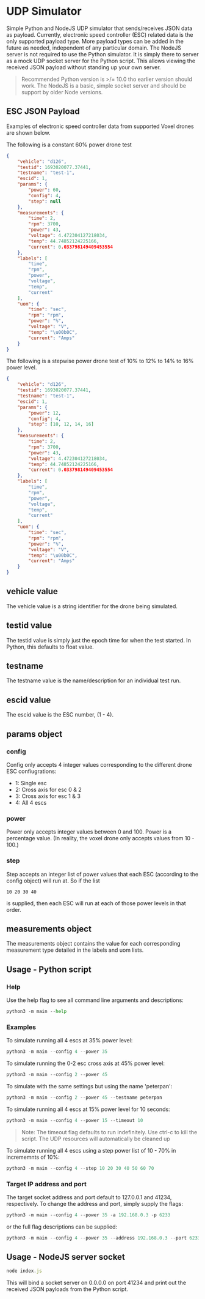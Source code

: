 # UDP Simulator

Simple Python and NodeJS UDP simulator that sends/receives JSON data as payload. Currently, electronic speed controller (ESC) related data is the only supported payload type. More payload types can be added in the future as needed, independent of any particular domain. The NodeJS server is not required to use the Python simulator. It is simply there to server as a mock UDP socket server for the Python script. This allows viewing the received JSON payload without standing up your own server.

> Recommended Python version is >/= 10.0 tho earlier version should work. The NodeJS is a basic, simple socket server and should be support by older Node versions.

## ESC JSON Payload

Examples of electronic speed controller data from supported Voxel drones are shown below.

The following is a constant 60% power drone test

```json
{
    "vehicle": "d126",
    "testid": 1693020077.37441,
    "testname": "test-1",
    "escid": 1,
    "params": {
        "power": 60,
        "config": 4,
        "step": null
    },
    "measurements": {
        "time": 2,
        "rpm": 3700,
        "power": 43,
        "voltage": 4.472304127218034,
        "temp": 44.74852124225166,
        "current": 0.033798149409453554
    },
    "labels": [
        "time",
        "rpm",
        "power",
        "voltage",
        "temp",
        "current"
    ],
    "uom": {
        "time": "sec",
        "rpm": "rpm",
        "power": "%",
        "voltage": "V",
        "temp": "\u00b0C",
        "current": "Amps"
    }
}
```

The following is a stepwise power drone test of 10% to 12% to 14% to 16% power level.

```json
{
    "vehicle": "d126",
    "testid": 1693020077.37441,
    "testname": "test-1",
    "escid": 1,
    "params": {
        "power": 12,
        "config": 4,
        "step": [10, 12, 14, 16]
    },
    "measurements": {
        "time": 2,
        "rpm": 3700,
        "power": 43,
        "voltage": 4.472304127218034,
        "temp": 44.74852124225166,
        "current": 0.033798149409453554
    },
    "labels": [
        "time",
        "rpm",
        "power",
        "voltage",
        "temp",
        "current"
    ],
    "uom": {
        "time": "sec",
        "rpm": "rpm",
        "power": "%",
        "voltage": "V",
        "temp": "\u00b0C",
        "current": "Amps"
    }
}
```

## vehicle value

The vehicle value is a string identifier for the drone being simulated.

## testid value

The testid value is simply just the epoch time for when the test started. In Python, this defaults to float value.

## testname

The testname value is the name/description for an individual test run.

## escid value

The escid value is the ESC number, (1 - 4).

## params object

### config

Config only accepts 4 integer values corresponding to the different drone ESC confiugrations:

- 1: Single esc
- 2: Cross axis for esc 0 & 2
- 3: Cross axis for esc 1 & 3
- 4: All 4 escs

### power

Power only accepts integer values between 0 and 100. Power is a percentage value. (In reality, the voxel drone only accepts values from 10 - 100.)

### step

Step accepts an integer list of power values that each ESC (according to the config object) will run at. So if the list

```text
10 20 30 40
```

is supplied, then each ESC will run at each of those power levels in that order.

## measurements object

The measurements object contains the value for each corresponding measurement type detailed in the labels and uom lists.

## Usage - Python script

### Help

Use the help flag to see all command line arguments and descriptions:

```python
python3 -m main --help
```

### Examples

To simulate running all 4 escs at 35% power level:

```python
python3 -m main --config 4 --power 35
```

To simulate running the 0-2 esc cross axis at 45% power level:

```python
python3 -m main --config 2 --power 45
```

To simulate with the same settings but using the name 'peterpan':

```python
python3 -m main --config 2 --power 45 --testname peterpan
```

To simulate running all 4 escs at 15% power level for 10 seconds:

```python
python3 -m main --config 4 --power 15 --timeout 10
```

> Note: The timeout flag defaults to run indefinitely. Use ctrl-c to kill the script. The UDP resources will automatically be cleaned up

To simulate running all 4 escs using a step power list of 10 - 70% in incrememnts of 10%:

```python
python3 -m main --config 4 --step 10 20 30 40 50 60 70
```

### Target IP address and port

The target socket address and port default to 127.0.0.1 and 41234, respectively. To change the address and port, simply supply the flags:

```python
python3 -m main --config 4 --power 35 -a 192.168.0.3 -p 6233
```

or the full flag descriptions can be supplied:

```python
python3 -m main --config 4 --power 35 --address 192.168.0.3 --port 6233
```

## Usage - NodeJS server socket

```javascript
node index.js
```

This will bind a socket server on 0.0.0.0 on port 41234 and print out the received JSON payloads from the Python script.
